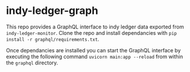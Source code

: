 # indy-ledger-graph
This repo provides a GraphQL interface to indy ledger data exported from `indy-ledger-monitor`.
Clone the repo and install dependancies with `pip install -r graphql/requirements.txt`.

Once dependancies are installed you can start the GraphQL interface by executing the following command `uvicorn main:app --reload` from within the `graphql` directory.
